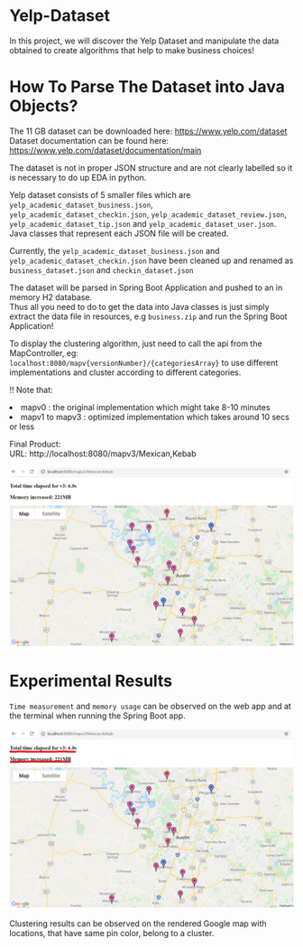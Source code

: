 # Yelp-Dataset

In this project, we will discover the Yelp Dataset and manipulate the data obtained to create algorithms that help to make business choices!

<h1>How To Parse The Dataset into Java Objects?</h1>

The 11 GB dataset can be downloaded here: https://www.yelp.com/dataset <br/>
Dataset documentation can be found here: https://www.yelp.com/dataset/documentation/main <br/>

The dataset is not in proper JSON structure and are not clearly labelled so it is necessary to do up EDA in python.

Yelp dataset consists of 5 smaller files which are `yelp_academic_dataset_business.json`, `yelp_academic_dataset_checkin.json`, `yelp_academic_dataset_review.json`, `yelp_academic_dataset_tip.json` and `yelp_academic_dataset_user.json`. Java classes that represent each JSON file will be created.

Currently, the `yelp_academic_dataset_business.json` and `yelp_academic_dataset_checkin.json` have been cleaned up and renamed as `business_dataset.json` and `checkin_dataset.json` </br>

The dataset will be parsed in Spring Boot Application and pushed to an in memory H2 database.</br>
Thus all you need to do to get the data into Java classes is just simply extract the data file in resources, e.g `business.zip` and run the Spring Boot Application!

To display the clustering algorithm, just need to call the api from the MapController, eg: </br> 
    `localhost:8080/mapv{versionNumber}/{categoriesArray}` to use different implementations and cluster according to different categories.

!! Note that: </br>
<li> mapv0 : the original implementation which might take 8-10 minutes
<li> mapv1 to mapv3 : optimized implementation which takes around 10 secs or less 
    
Final Product: </br>
URL: http://localhost:8080/mapv3/Mexican,Kebab </br>
</br>
![alt text](https://github.com/Dev317/Yelp-Dataset/blob/optimize-draft/map.PNG)


<h1>Experimental Results</h1>

`Time measurement` and `memory usage` can be observed on the web app and at the terminal when running the Spring Boot app. </br>
</br>
![alt text](https://github.com/Dev317/Yelp-Dataset/blob/optimize-draft/Inkedmap_LI.jpg)
</br>

Clustering results can be observed on the rendered Google map with locations, that have same pin color, belong to a cluster. </br>
